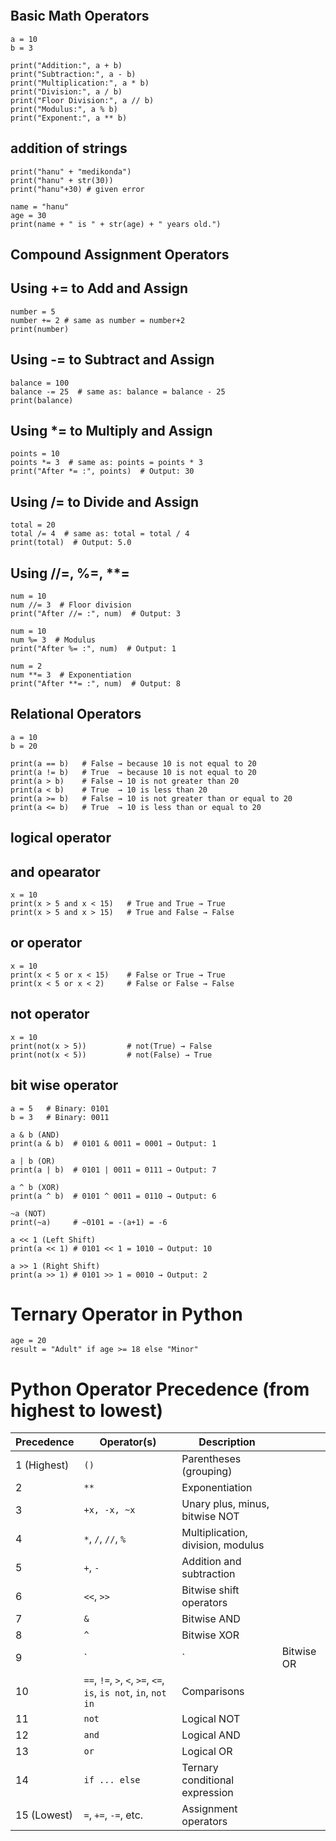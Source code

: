 

```

```
## Basic Math Operators
```
a = 10
b = 3

print("Addition:", a + b)
print("Subtraction:", a - b)
print("Multiplication:", a * b)
print("Division:", a / b)
print("Floor Division:", a // b)
print("Modulus:", a % b)
print("Exponent:", a ** b)
```

## addition of strings
```
print("hanu" + "medikonda")
print("hanu" + str(30))
print("hanu"+30) # given error
```

```
name = "hanu"
age = 30
print(name + " is " + str(age) + " years old.")
```
## Compound Assignment Operators
## Using += to Add and Assign
```
number = 5 
number += 2 # same as number = number+2
print(number)
```
## Using -= to Subtract and Assign
```
balance = 100
balance -= 25  # same as: balance = balance - 25
print(balance)
```
## Using *= to Multiply and Assign
```
points = 10
points *= 3  # same as: points = points * 3
print("After *= :", points)  # Output: 30
```
##  Using /= to Divide and Assign
```
total = 20
total /= 4  # same as: total = total / 4
print(total)  # Output: 5.0
```
## Using //=, %=, **=
```
num = 10
num //= 3  # Floor division
print("After //= :", num)  # Output: 3

num = 10
num %= 3  # Modulus
print("After %= :", num)  # Output: 1

num = 2
num **= 3  # Exponentiation
print("After **= :", num)  # Output: 8
```
## Relational Operators
```
a = 10
b = 20

print(a == b)   # False → because 10 is not equal to 20
print(a != b)   # True  → because 10 is not equal to 20
print(a > b)    # False → 10 is not greater than 20
print(a < b)    # True  → 10 is less than 20
print(a >= b)   # False → 10 is not greater than or equal to 20
print(a <= b)   # True  → 10 is less than or equal to 20
```
## logical operator
## and opearator
```
x = 10
print(x > 5 and x < 15)   # True and True → True
print(x > 5 and x > 15)   # True and False → False
```
## or operator
```
x = 10
print(x < 5 or x < 15)    # False or True → True
print(x < 5 or x < 2)     # False or False → False
```
## not operator
```
x = 10
print(not(x > 5))         # not(True) → False
print(not(x < 5))         # not(False) → True
```
## bit wise operator
```
a = 5   # Binary: 0101
b = 3   # Binary: 0011

a & b (AND)
print(a & b)  # 0101 & 0011 = 0001 → Output: 1

a | b (OR)
print(a | b)  # 0101 | 0011 = 0111 → Output: 7

a ^ b (XOR)
print(a ^ b)  # 0101 ^ 0011 = 0110 → Output: 6

~a (NOT)
print(~a)     # ~0101 = -(a+1) = -6

a << 1 (Left Shift)
print(a << 1) # 0101 << 1 = 1010 → Output: 10

a >> 1 (Right Shift)
print(a >> 1) # 0101 >> 1 = 0010 → Output: 2

```
# Ternary Operator in Python
```
age = 20
result = "Adult" if age >= 18 else "Minor"
```
# Python Operator Precedence (from highest to lowest)
| Precedence  | Operator(s)                                                      | Description                       |            |
| ----------- | ---------------------------------------------------------------- | --------------------------------- | ---------- |
| 1 (Highest) | `()`                                                             | Parentheses (grouping)            |            |
| 2           | `**`                                                             | Exponentiation                    |            |
| 3           | `+x, -x, ~x`                                                     | Unary plus, minus, bitwise NOT    |            |
| 4           | `*`, `/`, `//`, `%`                                              | Multiplication, division, modulus |            |
| 5           | `+`, `-`                                                         | Addition and subtraction          |            |
| 6           | `<<`, `>>`                                                       | Bitwise shift operators           |            |
| 7           | `&`                                                              | Bitwise AND                       |            |
| 8           | `^`                                                              | Bitwise XOR                       |            |
| 9           | \`                                                               | \`                                | Bitwise OR |
| 10          | `==`, `!=`, `>`, `<`, `>=`, `<=`, `is`, `is not`, `in`, `not in` | Comparisons                       |            |
| 11          | `not`                                                            | Logical NOT                       |            |
| 12          | `and`                                                            | Logical AND                       |            |
| 13          | `or`                                                             | Logical OR                        |            |
| 14          | `if ... else`                                                    | Ternary conditional expression    |            |
| 15 (Lowest) | `=`, `+=`, `-=`, etc.                                            | Assignment operators              |            |